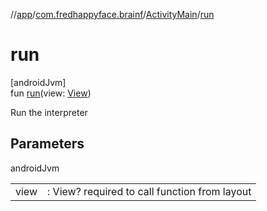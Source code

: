 //[app](../../../index.md)/[com.fredhappyface.brainf](../index.md)/[ActivityMain](index.md)/[run](run.md)

# run

[androidJvm]\
fun [run](run.md)(view: [View](https://developer.android.com/reference/kotlin/android/view/View.html))

Run the interpreter

## Parameters

androidJvm

| | |
|---|---|
| view | : View? required to call function from layout |
